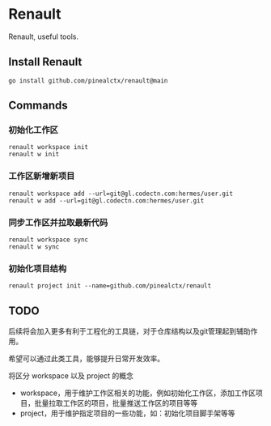 # Renault

Renault, useful tools.

## Install Renault

```shell
go install github.com/pinealctx/renault@main
```

## Commands 

### 初始化工作区

```shell
renault workspace init
renault w init
```

### 工作区新增新项目

```shell
renault workspace add --url=git@gl.codectn.com:hermes/user.git
renault w add --url=git@gl.codectn.com:hermes/user.git
```

### 同步工作区并拉取最新代码

```shell
renault workspace sync
renault w sync
```

### 初始化项目结构

```shell
renault project init --name=github.com/pinealctx/renault
```

## TODO

后续将会加入更多有利于工程化的工具链，对于仓库结构以及git管理起到辅助作用。

希望可以通过此类工具，能够提升日常开发效率。

将区分 workspace 以及 project 的概念

- workspace，用于维护工作区相关的功能，例如初始化工作区，添加工作区项目，批量拉取工作区的项目，批量推送工作区的项目等等
- project，用于维护指定项目的一些功能，如：初始化项目脚手架等等